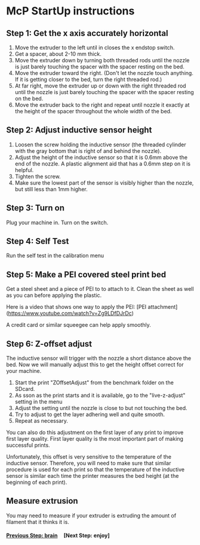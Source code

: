 # McP StartUp instructions

##  Step 1: Get the x axis accurately horizontal

1. Move the extruder to the left until in closes the x endstop switch.
1. Get a spacer, about 2-10 mm thick.
1. Move the extruder down by turning both threaded rods until the nozzle is just barely touching the spacer with the spacer resting on the bed.  
1. Move the extruder toward the right.  (Don't let the nozzle touch anything.  If it is getting closer to the bed, turn the right threaded rod.)
1. At far right, move the extruder up or down with the right threaded rod until the nozzle is just barely touching the spacer with the spacer resting on the bed.
1. Move the extruder back to the right and repeat until nozzle it exactly at the height of the spacer throughout the whole width of the bed.

##  Step 2: Adjust inductive sensor height

1. Loosen the screw holding the inductive sensor (the threaded cylinder with the gray bottom that is right of and behind the nozzle).
1. Adjust the height of the inductive sensor so that it is 0.6mm above the end of the nozzle.  A plastic alignment aid that has a 0.6mm step on it is helpful. 
1. Tighten the screw.
1. Make sure the lowest part of the sensor is visibly higher than the nozzle, but still less than 1mm higher.

## Step 3: Turn on

Plug your machine in.  Turn on the switch.

## Step 4: Self Test

Run the self test in the calibration menu

## Step 5: Make a PEI covered steel print bed

Get a steel sheet and a piece of PEI to to attach to it.  Clean the sheet as well as you can before applying the plastic.

Here is a video that shows one way to apply the PEI: [PEI attachment] (https://www.youtube.com/watch?v=Zg9LDfDJrDc)

A credit card or similar squeegee can help apply smoothly.

## Step 6: Z-offset adjust

The inductive sensor will trigger with the nozzle a short distance above the bed.  Now we will manually adjust this to get the height offset correct for your machine.

1. Start the print "ZOffsetAdjust" from the benchmark folder on the SDcard.
1. As sson as the print starts and it is available, go to the "live-z-adjust" setting in the menu
1. Adjust the setting until the nozzle is close to but not touching the bed.
1. Try to adjust to get the layer adhering well and quite smooth.
1. Repeat as necessary.

You can also do this adjustment on the first layer of any print to improve first layer quality.  First layer quality is the most important part of making successful prints.

Unfortunately, this offset is very sensitive to the temperature of the inductive sensor.  Therefore, you will need to make sure that similar procedure is used for each print so that the temperature of the inductive sensor is similar each time the printer measures the bed height (at the beginning of each print).

## Measure extrusion

You may need to measure if your extruder is extruding the amount of filament that it thinks it is.

  
#### [Previous Step: brain](brain.md) &nbsp;&nbsp;&nbsp; [Next Step: enjoy]

